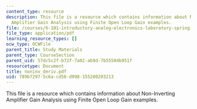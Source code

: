 ```yaml
---
content_type: resource
description: This file is a resource which contains information about Non-Inverting
  Amplifier Gain Analysis using Finite Open Loop Gain examples.
file: /courses/6-101-introductory-analog-electronics-laboratory-spring-2007/789b72975c6acd56d998155280203213_noninv_deriv.pdf
file_type: application/pdf
learning_resource_types: []
ocw_type: OCWFile
parent_title: Study Materials
parent_type: CourseSection
parent_uid: 57dc5c2f-b72f-7a02-ab9d-7b55504b951f
resourcetype: Document
title: noninv_deriv.pdf
uid: 789b7297-5c6a-cd56-d998-155280203213
---
```

This file is a resource which contains information about Non-Inverting Amplifier Gain Analysis using Finite Open Loop Gain examples.

